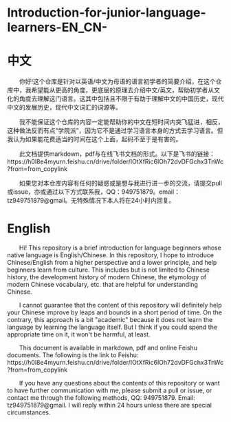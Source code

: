 # Introduction-for-junior-language-learners-EN_CN-

# 中文
<p style="text-indent:2em;">
你好!这个仓库是针对以英语/中文为母语的语言初学者的简要介绍，在这个仓库中，我希望能从更高的角度，更底层的原理去介绍中文/英文，帮助初学者从文化的角度去理解这门语言。这其中包括且不限于有助于理解中文的中国历史，现代中文的发展历史，现代中文词汇的词源等。
</p>
<p style="text-indent:2em;">
我不能保证这个仓库的内容一定能帮助你的中文在短时间内突飞猛进，相反，这种做法反而有点“学院派”，因为它不是通过学习语言本身的方式去学习语言。但我认为如果能花费适当的时间在这个上面，起码不至于是有害的。
</p>
<p style="text-indent:2em;">
此文档提供markdown，pdf与在线飞书文档的形式。以下是飞书的链接：https://h0l8e4myurn.feishu.cn/drive/folder/IOtXfRic6lOh72dvDFGchx3TnWc?from=from_copylink
</p>
<p style="text-indent:2em;">
如果您对本仓库内容有任何的疑惑或是想与我进行进一步的交流，请提交pull或issue，亦或通过以下方式联系我，QQ：949751879。email：tz949751879@gmail。无特殊情况下本人将在24小时内回复。
</p>

# English
<p style="text-indent:2em;">
Hi! This repository is a brief introduction for language beginners whose native language is English/Chinese. In this repository, I hope to introduce Chinese/English from a higher perspective and a lower principle, and help beginners learn from culture. This includes but is not limited to Chinese history, the development history of modern Chinese, the etymology of modern Chinese vocabulary, etc. that are helpful for understanding Chinese.
</p>
<p style="text-indent:2em;">
I cannot guarantee that the content of this repository will definitely help your Chinese improve by leaps and bounds in a short period of time. On the contrary, this approach is a bit "academic" because it does not learn the language by learning the language itself. But I think if you could spend the appropriate time on it, it won't be harmful, at least.
</p>
<p style="text-indent:2em;">
This document is available in markdown, pdf and online Feishu documents. The following is the link to Feishu: https://h0l8e4myurn.feishu.cn/drive/folder/IOtXfRic6lOh72dvDFGchx3TnWc?from=from_copylink
</p>
<p style="text-indent:2em;">
If you have any questions about the contents of this repository or want to have further communication with me, please submit a pull or issue, or contact me through the following methods, QQ: 949751879. Email: tz949751879@gmail. I will reply within 24 hours unless there are special circumstances.
</p>
